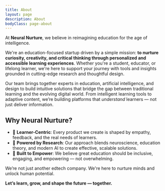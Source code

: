 ```yaml
---
title: About
layout: page
description: About
bodyClass: page-about
---
```


At **Neural Nurture**, we believe in reimagining education for the age of intelligence.

We're an education-focused startup driven by a simple mission: **to nurture curiosity, creativity, and critical thinking through personalized and accessible learning experiences**. Whether you're a student, educator, or lifelong learner, we're here to support your journey with tools and insights grounded in cutting-edge research and thoughtful design.

Our team brings together experts in education, artificial intelligence, and design to build intuitive solutions that bridge the gap between traditional learning and the evolving digital world. From intelligent learning tools to adaptive content, we’re building platforms that *understand* learners — not just deliver information.

## Why Neural Nurture?

- 🚀 **Learner-Centric**: Every product we create is shaped by empathy, feedback, and the real needs of learners.  
- 🧠 **Powered by Research**: Our approach blends neuroscience, education theory, and modern AI to create effective, scalable solutions.  
- 🌱 **Built to Empower**: We believe great education should be inclusive, engaging, and empowering — not overwhelming.

We’re not just another edtech company. We're here to nurture minds and unlock human potential.

**Let’s learn, grow, and shape the future — together.**